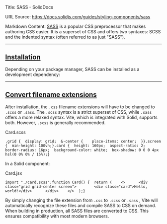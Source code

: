 Title: SASS - SolidDocs

URL Source: https://docs.solidjs.com/guides/styling-components/sass

Markdown Content:
[SASS](https://sass-lang.com/) is a popular CSS preprocessor that makes authoring CSS easier. It is a superset of CSS and offers two syntaxes: SCSS and the indented syntax (often referred to as just "SASS").

* * *

[Installation](https://docs.solidjs.com/guides/styling-components/sass#installation)
------------------------------------------------------------------------------------

Depending on your package manager, SASS can be installed as a development dependency:

* * *

[Convert filename extensions](https://docs.solidjs.com/guides/styling-components/sass#convert-filename-extensions)
------------------------------------------------------------------------------------------------------------------

After installation, the `.css` filename extensions will have to be changed to `.scss` or `.sass`. The `.scss` syntax is a strict superset of CSS, while `.sass` offers a more relaxed syntax. Vite, which is integrated with Solid, supports both. However, `.scss` is generally recommended.

Card.scss

```
.grid {  display: grid;  &-center {    place-items: center;  }}.screen {  min-height: 100vh;}.card {  height: 160px;  aspect-ratio: 2;  border-radius: 16px;  background-color: white;  box-shadow: 0 0 0 4px hsl(0 0% 0% / 15%);}
```

In a Solid component:

Card.jsx

```
import "./card.scss";function Card() {  return (    <>      <div class="grid grid-center screen">        <div class="card">Hello, world!</div>      </div>    </>  );}
```

By simply changing the file extension from `.css` to `.scss` or `.sass` , Vite will automatically recognize these files and compile SASS to CSS on demand. When building in production, all SASS files are converted to CSS. This ensures compatibility with most modern browsers.
